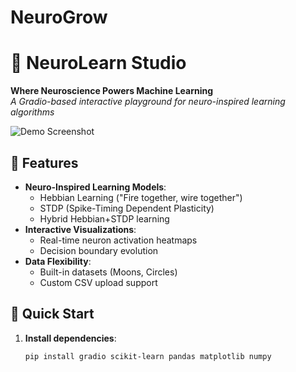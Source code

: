 # NeuroGrow
# 🧠 NeuroLearn Studio

**Where Neuroscience Powers Machine Learning**  
*A Gradio-based interactive playground for neuro-inspired learning algorithms*

![Demo Screenshot](demo.gif) <!-- Add your screenshot later -->

## 🌟 Features

- **Neuro-Inspired Learning Models**:
  - Hebbian Learning ("Fire together, wire together")
  - STDP (Spike-Timing Dependent Plasticity)
  - Hybrid Hebbian+STDP learning
- **Interactive Visualizations**:
  - Real-time neuron activation heatmaps
  - Decision boundary evolution
- **Data Flexibility**:
  - Built-in datasets (Moons, Circles)
  - Custom CSV upload support

## 🚀 Quick Start

1. **Install dependencies**:
   ```bash
   pip install gradio scikit-learn pandas matplotlib numpy
